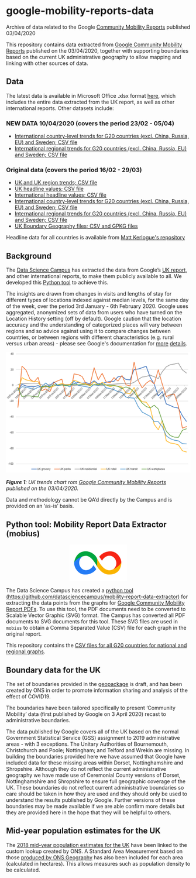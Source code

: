 # google-mobility-reports-data

Archive of data related to the Google [Community Mobility Reports](https://www.google.com/covid19/mobility/) published 03/04/2020

This repository contains data extracted from [Google Community Mobility Reports](https://www.google.com/covid19/mobility/) published on the 03/04/2020, together with supporting boundaries based on the current UK administrative geography to allow mapping and linking with other sources of data. 

## Data

The latest data is available in Microsoft Office .xlsx format [here](https://github.com/datasciencecampus/google-mobility-reports-data/blob/master/google-mobility-profiles.xlsx?raw=true), which includes the entire data extracted from the UK report, as well as other international reports. Other datasets include:

### NEW DATA 10/04/2020 (covers the period 23/02 - 05/04)
- [International country-level trends for G20 countries (excl. China, Russia, EU) and Sweden; CSV file](https://github.com/datasciencecampus/google-mobility-reports-data/blob/master/csvs/international_national_trends_G20_20200410.csv) 
- [International regional trends for G20 countries (excl. China, Russia, EU) and Sweden; CSV file](https://github.com/datasciencecampus/google-mobility-reports-data/blob/master/csvs/international_local_area_trends_G20_20200410.csv) 

### Original data (covers the period 16/02 - 29/03)
- [UK and UK region trends; CSV file](https://github.com/datasciencecampus/google-mobility-reports-data/blob/master/csvs/uk-all-trends.csv)
- [UK headline values; CSV file](https://github.com/datasciencecampus/google-mobility-reports-data/blob/master/csvs/uk-local-areas-percentage-falls.csv)
- [International headline values; CSV file](https://github.com/datasciencecampus/google-mobility-reports-data/blob/master/csvs/uk-international-percentage-falls.csv)
- [International country-level trends for G20 countries (excl. China, Russia, EU) and Sweden; CSV file](https://github.com/datasciencecampus/google-mobility-reports-data/blob/master/csvs/international_national_trends_G20_SE.csv) 
- [International regional trends for G20 countries (excl. China, Russia, EU) and Sweden; CSV file](https://github.com/datasciencecampus/google-mobility-reports-data/blob/master/csvs/international_local_area_trends_G20_SE.csv) 
- [UK Boundary Geography files; CSV and GPKG files](https://github.com/datasciencecampus/google-mobility-reports-data/tree/master/geography)

Headline data for all countries is available from [Matt Kerlogue's repository](https://github.com/mattkerlogue/google-covid-mobility-scrape)

## Background

The [Data Science Campus](https://datasciencecampus.ons.gov.uk/) has extracted the data from Google’s [UK report](https://www.gstatic.com/covid19/mobility/2020-03-29_GB_Mobility_Report_en.pdf), and other international reports, to make them publicly available to all. We developed this [Python tool](https://github.com/datasciencecampus/mobility-report-data-extractor) to achieve this.

The insights are drawn from changes in visits and lengths of stay for different types of locations indexed against median levels, for the same day of the week, over the period 3rd January - 6th February 2020. Google uses aggregated, anonymized sets of data from users who have turned on the Location History setting (off by default). Google caution that the location accuracy and the understanding of categorized places will vary between regions and so advice against using it to compare changes between countries, or between regions with different characteristics (e.g. rural versus urban areas) - please see Google's documentation for [more](https://www.blog.google/technology/health/covid-19-community-mobility-reports) [details](https://www.gstatic.com/covid19/mobility/2020-03-29_GB_Mobility_Report_en.pdf). 

<p align="center">
    <img src="imgs/cht-uk-trends.png" alt="trend-chart">
</p>

_**Figure 1**: UK trends chart rom [Google Community Mobility Reports](https://www.google.com/covid19/mobility/) published on the 03/04/2020._

Data and methodology cannot be QA’d directly by the Campus and is provided on an ‘as-is’ basis. 

## Python tool: Mobility Report Data Extractor (mobius)

<p align="center">
    <img src="imgs/logo.png" alt="Logo" height="100px">
</p>

The Data Science Campus has created a [python tool (https://github.com/datasciencecampus/mobility-report-data-extractor)](https://github.com/datasciencecampus/mobility-report-data-extractor) for extracting the data points from the graphs for [Google Community Mobility Report PDFs](https://www.google.com/covid19/mobility/). To use this tool, the PDF documents need to be converted to Scalable Vector Graphic (SVG) format. The Campus has converted all PDF documents to SVG documents for this tool. These SVG files are used in `mobius` to obtain a Comma Separated Value (CSV) file for each graph in the original report.

This repository contains the [CSV files for all G20 countries for national and regional graphs](https://github.com/datasciencecampus/google-mobility-reports-data/blob/master/csvs/).

## Boundary data for the UK
The set of boundaries provided in the [geopackage](https://github.com/datasciencecampus/google-mobility-reports-data/blob/master/geography/Google_Places_UK_Boundaries_BGC.gpkg) is draft, and has been created by ONS in order to promote information sharing and analysis of the effect of COVID19.

The boundaries have been tailored specifically to present ‘Community Mobility’ data (first published by Google on 3 April 2020) recast to administrative boundaries. 
  
The data published by Google covers all of the UK based on the normal Government Statistical  Service (GSS) assignment to 2019 administrative areas - with 3 exceptions. The Unitary Authorities of Bournemouth, Christchurch and Poole; Nottingham; and Telford and Wrekin are missing. In building the boundaries provided here we have assumed that Google have included data for these missing areas within Dorset, Nottinghamshire and Shropshire. Although they do not reflect the current administrative geography we have made use of Ceremonial County versions of Dorset, Nottinghamshire and Shropshire to ensure full geographic coverage of the UK. These boundaries do not reflect current administrative boundaries so care should be taken in how they are used and they should only be used to understand the results published by Google. Further versions of these boundaries may be made available if we are able confirm more details but they are provided here in the hope that they will be helpful to others. 


## Mid-year population estimates for the UK
The [2018 mid-year population estimates for the UK](https://www.ons.gov.uk/peoplepopulationandcommunity/populationandmigration/populationestimates/bulletins/annualmidyearpopulationestimates/mid2018) have been linked to the custom lookup created by ONS. A Standard Area Measurement based on those [produced by ONS Geography](https://geoportal.statistics.gov.uk/search?collection=Dataset&sort=name&tags=all(PRD_SAM) ) has also been included for each area (calculated in hectares). This allows measures such as population density to be calculated.  
